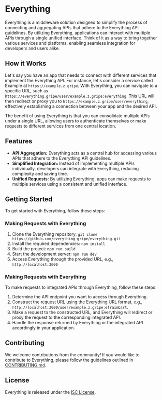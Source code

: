 # Everything

Everything is a middleware solution designed to simplify the process of connecting and aggregating APIs that adhere to the Everything API guidelines. By utilizing Everything, applications can interact with multiple APIs through a single unified interface. Think of it as a way to bring together various services and platforms, enabling seamless integration for developers and users alike.

## How it Works

Let's say you have an app that needs to connect with different services that implement the Everything API. For instance, let's consider a service called Example at `https://example.z.gripe`. With Everything, you can navigate to a specific URL, such as `https://everything.gripe/user/example.z.gripe:everything`. This URL will then redirect or proxy you to `https://example.z.gripe/user/everything`, effectively establishing a connection between your app and the desired API.

The benefit of using Everything is that you can consolidate multiple APIs under a single URL, allowing users to authenticate themselves or make requests to different services from one central location.

## Features

- **API Aggregation:** Everything acts as a central hub for accessing various APIs that adhere to the Everything API guidelines.
- **Simplified Integration:** Instead of implementing multiple APIs individually, developers can integrate with Everything, reducing complexity and saving time.
- **Unified Requests:** By utilizing Everything, apps can make requests to multiple services using a consistent and unified interface.

## Getting Started

To get started with Everything, follow these steps:

### Making Requests with Everything

1. Clone the Everything repository: `git clone https://github.com/everything-gripe/everything.git`
2. Install the required dependencies: `npm install`
3. Build the project: `npm run build`
4. Start the development server: `npm run dev`
5. Access Everything through the provided URL, e.g., `http://localhost:3000`

### Making Requests with Everything

To make requests to integrated APIs through Everything, follow these steps:

1. Determine the API endpoint you want to access through Everything.
2. Construct the request URL using the Everything URL format, e.g., `http://localhost:3000/user/example.z.gripe:efraimbart`.
3. Make a request to the constructed URL, and Everything will redirect or proxy the request to the corresponding integrated API.
4. Handle the response returned by Everything or the integrated API accordingly in your application.

## Contributing

We welcome contributions from the community! If you would like to contribute to Everything, please follow the guidelines outlined in [CONTRIBUTING.md](https://github.com/everything-gripe/everything/blob/main/CONTRIBUTING.md).

## License

Everything is released under the [ISC License](https://github.com/everything-gripe/everything/blob/main/LICENSE).
